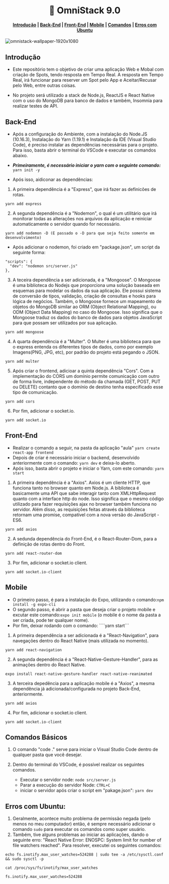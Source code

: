 <h1 align="center">       
  <br>🚀 OmniStack 9.0 <br>
</h1>

  <h4 align="center">
    <a href="#introdução">Introdução</a> |
    <a href="#back-end">Back-End</a> |
    <a href="#front-end">Front-End</a> |
    <a href="#mobile">Mobile</a> |
    <a href="#comandos-básicos">Comandos</a> |
    <a href="#erros-com-ubuntu">Erros com Ubuntu</a>
  </h4>

![omnistack-wallpaper-1920x1080](https://user-images.githubusercontent.com/51726945/66866288-5e0f9a80-ef6f-11e9-965c-a84004951792.png)

  ## Introdução
  
  - Este repositório tem o objetivo de criar uma aplicação Web e Mobal com criação de Spots, tendo resposta em Tempo Real. A resposta em Tempo Real, irá funcionar para reserver um Spot pelo App e Aceitar/Recusar pelo Web, entre outras coisas. 
  
  - No projeto será utilizado a stack de Node.js, ReactJS e React Native com o uso do MongoDB para banco de dados e também, Insomnia para realizar testes de API.
  
  
  ## Back-End
  
  - Após a configuração do Ambiente, com a instalação do Node.JS (10.16.3), Instalação do Yarn (1.19.1) e Instalação da IDE (Visual Studio Code), é preciso instalar as dependências necessárias para o projeto. Para isso, basta abrir o terminal do VSCode e executar os comandos abaixo.
  
  - **_Primeiramente, é necessário iniciar o yarn com o seguinte comando:_** ``` yarn init -y```
  
  - Após isso, aidiconar as dependências:
  
  1. A primeira dependência é a "Express", que irá fazer as definicões de rotas. 
  ```
  yarn add express  
  ```
  2. A segunda dependência é a "Nodemon", o qual é um utilitário que irá monitorar todas as alterações nos arquivos da aplicação e reiniciar automaticamente o servidor quando for necessário. 
  ```
  yarn add nodemon -D (É passado o -D para que seja feito somente em desenvolvimento)
  ```
  - Após adicionar o nodemon, foi criado em "package.json", um script da seguinte forma: 
  ```
  "scripts": {
    "dev": "nodemon src/server.js"
  },
  ```
  3. A teceira dependência a ser adicionada, é a "Mongoose". O Mongoose é uma biblioteca do Nodejs que proporciona uma solução baseada em esquemas para modelar os dados da sua aplicação. Ele possui sistema de conversão de tipos, validação, criação de consultas e hooks para lógica de negócios. Também, o Mongoose fornece um mapeamento de objetos do MongoDB similar ao ORM (Object Relational Mapping), ou ODM (Object Data Mapping) no caso do Mongoose. Isso significa que o Mongoose traduz os dados do banco de dados para objetos JavaScript para que possam ser utilizados por sua aplicação.
  ```
  yarn add mongoose
  ```
  4. A quarta dependência é a "Multer". O Multer é uma biblioteca para que o express entenda os diferentes tipos de dados, como por exemplo Imagens(PNG, JPG, etc), por padrão do projeto está pegando o JSON.
  ```
  yarn add multer
  ```
  5. Após criar o frontend, adicioar a quinta dependência "Cors". Com a implementação do CORS um domínio permite comunicação com outro de forma livre, independente do método da chamada (GET, POST, PUT ou DELETE) contanto que o domínio de destino tenha especificado esse tipo de comunicação.
  ```
  yarn add cors   
  ```
  
  6. Por fim, adicionar o socket.io.
  ```
  yarn add socket.io
  ```
  
  
  ## Front-End
  
  - Realizar o comando a seguir, na pasta da aplicação "aula" ```yarn create react-app frontend```
  - Depois de criar é necessário iniciar o backend, desenvolvido anteriormente com o comando: ```yarn dev``` e deixa-lo    aberto.
  - Após isso, basta abrir o projeto e iniciar o Yarn, com este comando: ```yarn start```   
  
  1. A primeira dependência é a "Axios". Axios é um cliente HTTP, que funciona tanto no browser quanto em Node.js. A biblioteca é basicamente uma API que sabe interagir tanto com XMLHttpRequest quanto com a interface http do node. Isso significa que o mesmo código utilizado para fazer requisições ajax no browser também funciona no servidor. Além disso, as requisições feitas através da biblioteca retornam uma promise, compatível com a nova versão do JavaScript - ES6.
  ```
  yarn add axios
  ```
  2. A sedunda dependência do Front-End, é o React-Router-Dom, para a definição de rotas dentro do Front.
  ```
  yarn add react-router-dom
  ```
  3. Por fim, adicionar o socket.io client.
  ```
  yarn add socket.io-client
  ```  
  
  
  ## Mobile
  
  - O primeiro passo, é para a instalação do Expo, utilizando o comando:```npm install -g expo-cli```
  - O segundo passo, é abrir a pasta que deseja criar o projeto mobile e excutar este comando:```expo init mobile``` (o mobile é o nome da pasta a ser criada, pode ter qualquer nome).
  - Por fim, deixar rodando com o comando: ````yarn start``` 
    
  1. A primeira dependência a ser adicionada é a "React-Navigation", para navegações dentro do React Native (mais utilizada no momento).
  ```
  yarn add react-navigation
  ```
  2. A segunda dependência é a "React-Native-Gesture-Handler", para as animações dentro do React Native.
  ```
  expo install react-native-gesture-handler react-native-reanimated
  ```
  3. A terceira depedência para a aplicação mobile é a "Axios", a mesma dependência já adicionada/configurada no projeto Back-End, anteriormente.
  ```
  yarn add axios
  ```
  4. Por fim, adicionar o socket.io client.
  ```
  yarn add socket.io-client
  ```
  
  
  ## Comandos Básicos
  
  1. O comando "code ." serve para iniciar o Visual Studio Code dentro de qualquer pasta que você desejar.
  
  2. Dentro do terminal do VSCode, é possível realizar os seguintes comandos.  
     - Executar o servidor node: ```node src/server.js```
     - Parar a execução do servidor Node: ```CTRL+C```
     - iniciar o servidor após criar o script em "pakage.json": ```yarn dev```
  
  
  ## Erros com Ubuntu:
  
  1. Geralmente, acontece muito problema de permissão negada (pelo menos no meu computador) então, é sempre necessário adicionar o comando ```sudo``` para executar os comandos como super usuário.
  2. Também, tive alguns problemas ao iniciar as aplicações, dando o seguinte erro:  "React Native Error: ENOSPC: System limit for number of file watchers reached". Para resolver, executei os seguintes comandos: 
  ```
  echo fs.inotify.max_user_watches=524288 | sudo tee -a /etc/sysctl.conf && sudo sysctl -p
  ```
  ```
  cat /proc/sys/fs/inotify/max_user_watches
  ```
  ```
  fs.inotify.max_user_watches=524288
  ```
  
  
  
  
